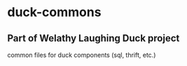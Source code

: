 duck-commons
============

Part of Welathy Laughing Duck project
-------------------------------------

common files for duck components (sql, thrift, etc.)
